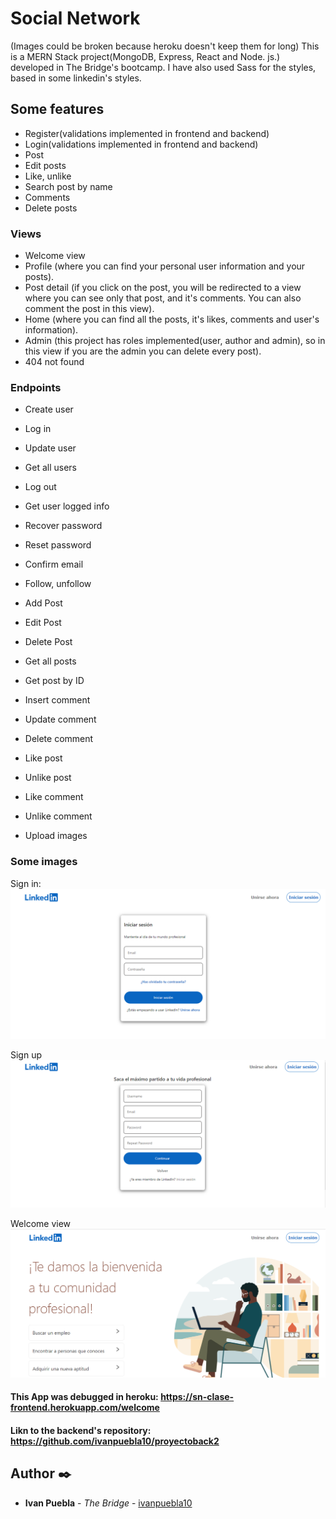 # Social Network
(Images could be broken because heroku doesn't keep them for long)
This is a MERN Stack project(MongoDB, Express, React and Node. js.) developed in The Bridge's bootcamp. I have also used Sass for the styles, based in some linkedin's styles.

## Some features
* Register(validations implemented in frontend and backend)
* Login(validations implemented in frontend and backend)
* Post
* Edit posts
* Like, unlike
* Search post by name
* Comments
* Delete posts

### Views
* Welcome view
* Profile (where you can find your personal user information and your posts).
* Post detail (if you click on the post, you will be redirected to a view where you can see only that post, and it's comments. You can also comment the post in this view).
* Home (where you can find all the posts, it's likes, comments and user's information).
* Admin (this project has roles implemented(user, author and admin), so in this view if you are the admin you can delete every post).
* 404 not found

### Endpoints
* Create user
* Log in
* Update user
* Get all users
* Log out
* Get user logged info
* Recover password
* Reset password
* Confirm email
* Follow, unfollow

* Add Post
* Edit Post
* Delete Post
* Get all posts
* Get post by ID
* Insert comment
* Update comment
* Delete comment
* Like post
* Unlike post
* Like comment
* Unlike comment
* Upload images

### Some images
Sign in:
![foto](./src/images/login.png)

Sign up
![foto](./src/images/register.png)

Welcome view
![foto](./src/images/welcome.png)

#### This App was debugged in heroku: https://sn-clase-frontend.herokuapp.com/welcome
#### Likn to the backend's repository: https://github.com/ivanpuebla10/proyectoback2

## Author ✒️
* **Ivan Puebla** - *The Bridge* - [ivanpuebla10](https://github.com/ivanpuebla10)
